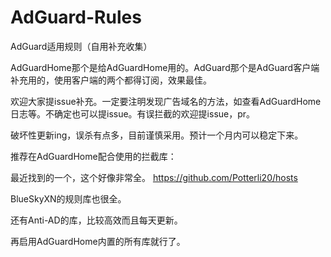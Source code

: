 # AdGuard-Rules
AdGuard适用规则（自用补充收集）

AdGuardHome那个是给AdGuardHome用的。AdGuard那个是AdGuard客户端补充用的，使用客户端的两个都得订阅，效果最佳。

欢迎大家提issue补充。一定要注明发现广告域名的方法，如查看AdGuardHome日志等。不确定也可以提issue。有误拦截的欢迎提issue，pr。

破坏性更新ing，误杀有点多，目前谨慎采用。预计一个月内可以稳定下来。

推荐在AdGuardHome配合使用的拦截库：

最近找到的一个，这个好像非常全。
https://github.com/Potterli20/hosts

BlueSkyXN的规则库也很全。

还有Anti-AD的库，比较高效而且每天更新。

再启用AdGuardHome内置的所有库就行了。
